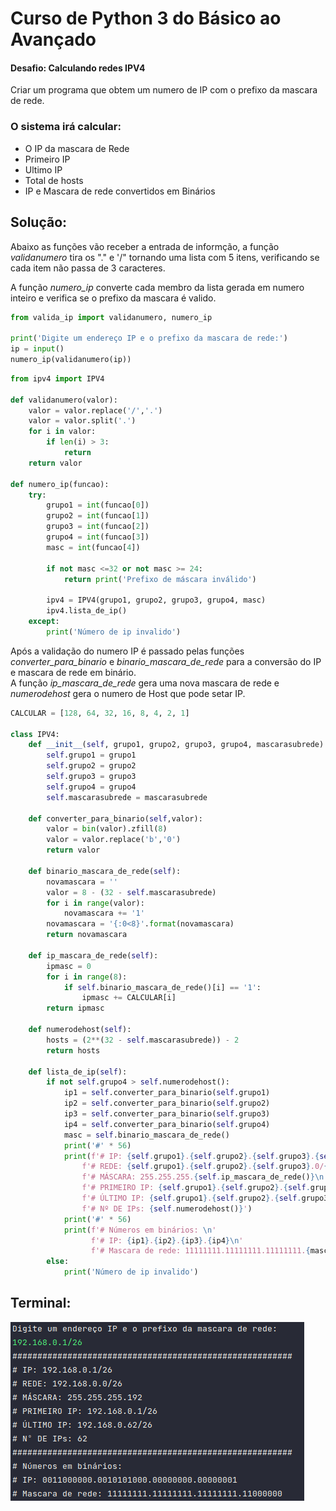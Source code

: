 # Curso de Python 3 do Básico ao Avançado 
#### Desafio: Calculando redes IPV4

Criar um programa que obtem um numero de IP com o prefixo da mascara de rede. 

### O sistema irá calcular: 

* O IP da mascara de Rede
* Primeiro IP 
* Ultimo IP 
* Total de hosts
* IP e Mascara de rede convertidos em Binários

## Solução: 

Abaixo as funções vão receber a entrada de informção, a função _validanumero_ tira os "." e '/" tornando uma lista com 5 itens, verificando se cada item não passa de 3 caracteres.

A função _numero_ip_ converte cada membro da lista gerada em numero inteiro e verifica se o prefixo da mascara é valido.

```python
from valida_ip import validanumero, numero_ip

print('Digite um endereço IP e o prefixo da mascara de rede:')
ip = input()
numero_ip(validanumero(ip))
```

```python
from ipv4 import IPV4

def validanumero(valor):
    valor = valor.replace('/','.')
    valor = valor.split('.')
    for i in valor:
        if len(i) > 3:
            return
    return valor

def numero_ip(funcao):
    try:
        grupo1 = int(funcao[0])
        grupo2 = int(funcao[1])
        grupo3 = int(funcao[2])
        grupo4 = int(funcao[3])
        masc = int(funcao[4])

        if not masc <=32 or not masc >= 24:
            return print('Prefixo de máscara inválido')

        ipv4 = IPV4(grupo1, grupo2, grupo3, grupo4, masc)
        ipv4.lista_de_ip()
    except:
        print('Número de ip invalido')
```

Após a validação do numero IP é passado pelas funções _converter_para_binario_ e _binario_mascara_de_rede_ para a conversão do IP e mascara de rede em binário. </br>
A função _ip_mascara_de_rede_ gera uma nova mascara de rede e _numerodehost_ gera o numero de Host que pode setar IP. 

```python
CALCULAR = [128, 64, 32, 16, 8, 4, 2, 1]

class IPV4:
    def __init__(self, grupo1, grupo2, grupo3, grupo4, mascarasubrede):
        self.grupo1 = grupo1
        self.grupo2 = grupo2
        self.grupo3 = grupo3
        self.grupo4 = grupo4
        self.mascarasubrede = mascarasubrede

    def converter_para_binario(self,valor):
        valor = bin(valor).zfill(8)
        valor = valor.replace('b','0')
        return valor

    def binario_mascara_de_rede(self):
        novamascara = ''
        valor = 8 - (32 - self.mascarasubrede)
        for i in range(valor):
            novamascara += '1'
        novamascara = '{:0<8}'.format(novamascara)
        return novamascara

    def ip_mascara_de_rede(self):
        ipmasc = 0
        for i in range(8):
            if self.binario_mascara_de_rede()[i] == '1':
                ipmasc += CALCULAR[i]
        return ipmasc

    def numerodehost(self):
        hosts = (2**(32 - self.mascarasubrede)) - 2
        return hosts

    def lista_de_ip(self):
        if not self.grupo4 > self.numerodehost():
            ip1 = self.converter_para_binario(self.grupo1)
            ip2 = self.converter_para_binario(self.grupo2)
            ip3 = self.converter_para_binario(self.grupo3)
            ip4 = self.converter_para_binario(self.grupo4)
            masc = self.binario_mascara_de_rede()
            print('#' * 56)
            print(f'# IP: {self.grupo1}.{self.grupo2}.{self.grupo3}.{self.grupo4}/{self.mascarasubrede}\n'
                f'# REDE: {self.grupo1}.{self.grupo2}.{self.grupo3}.0/{self.mascarasubrede}\n'
                f'# MÁSCARA: 255.255.255.{self.ip_mascara_de_rede()}\n'
                f'# PRIMEIRO IP: {self.grupo1}.{self.grupo2}.{self.grupo3}.1/{self.mascarasubrede}\n'
                f'# ÚLTIMO IP: {self.grupo1}.{self.grupo2}.{self.grupo3}.{self.numerodehost()}/{self.mascarasubrede}\n'
                f'# Nº DE IPs: {self.numerodehost()}')
            print('#' * 56)
            print(f'# Números em binários: \n'
                  f'# IP: {ip1}.{ip2}.{ip3}.{ip4}\n'
                  f'# Mascara de rede: 11111111.11111111.11111111.{masc}')
        else:
            print('Número de ip invalido')
```

## Terminal:

![imagem do terminal](https://github.com/diegoguedes91/caculando_redes_IPV4/blob/main/output.png)
